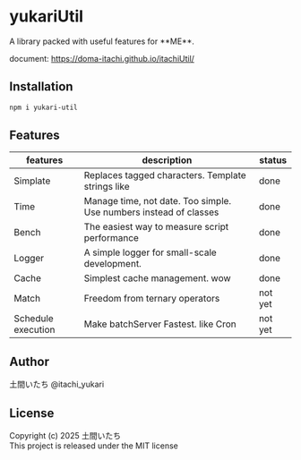 # yukariUtil
A library packed with useful features for \*\*ME\*\*.

document: https://doma-itachi.github.io/itachiUtil/

## Installation
```bash
npm i yukari-util
```

## Features
|features|description|status|
|-|-|-|
|Simplate|Replaces tagged characters. Template strings like|done|
|Time|Manage time, not date. Too simple. Use numbers instead of classes|done|
|Bench|The easiest way to measure script performance|done|
|Logger|A simple logger for small-scale development.|done|
|Cache|Simplest cache management. wow|done|
|Match|Freedom from ternary operators|not yet|
|Schedule execution|Make batchServer Fastest. like Cron|not yet|

## Author
土間いたち @itachi_yukari

## License
Copyright (c) 2025 土間いたち  
This project is released under the MIT license